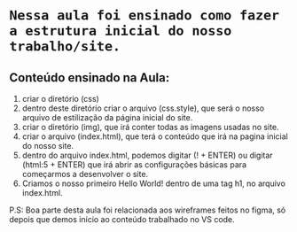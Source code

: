 # **`Nessa aula foi ensinado como fazer a estrutura inicial do nosso trabalho/site.`**

## Conteúdo ensinado na Aula:
1. criar o diretório (css)
2. dentro deste diretório criar o arquivo (css.style), que será o nosso arquivo de estilização da página inicial do site.
3. criar o diretório (img), que irá conter todas as imagens usadas no site.
4. criar o arquivo (index.html), que terá o conteúdo que irá na pagina inicial do nosso site.
5. dentro do arquivo index.html, podemos digitar (! + ENTER) ou digitar (html:5 + ENTER) que irá abrir as configurações básicas para começarmos a desenvolver o site.
6. Criamos o nosso primeiro Hello World! dentro de uma tag h1, no arquivo index.html.

P.S: Boa parte desta aula foi relacionada aos wireframes feitos no figma, só depois que demos início ao conteúdo trabalhado no VS code.
